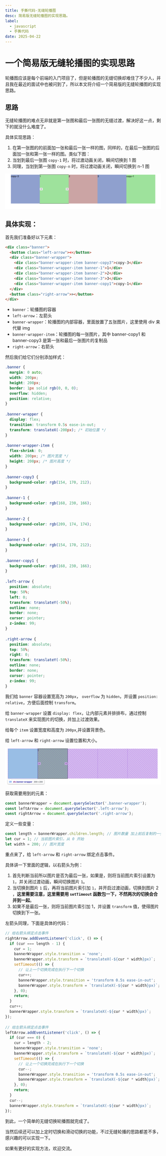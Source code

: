 ```yaml
---
title: 手撕代码-无缝轮播图
desc: 简易版无缝轮播图的实现思路。
label:
  - javascript
  - 手撕代码
date: 2025-04-22
---
```


# 一个简易版无缝轮播图的实现思路

轮播图应该是每个前端的入门项目了，但是轮播图的无缝切换却难住了不少人，并且我在最近的面试中也被问到了，所以本文将介绍一个简易版的无缝轮播图的实现思路。

## 思路

无缝轮播图的难点无非就是第一张图和最后一张图的无缝过渡，解决好这一点，剩下的就没什么难度了。

具体实现思路：

1.  在第一张图的的前面加一张和最后一张一样的图，同样的，在最后一张图的后面加一张和第一张一样的图。类似下图：
2.  当划到最后一张图 `copy-1` 时，将过渡动画关闭，瞬间切换到 1 图
3.  同理，当划到第一张图 `copy-n` 时，将过渡动画关闭，瞬间切换到 n-1 图

![20250422232225](https://raw.githubusercontent.com/CodingAndSleeping/picgo/master/20250422232225.png)

## 具体实现：

首先我们准备好以下元素：

```html
<div class="banner">
  <button class="left-arrow"><</button>
  <div class="banner-wrapper">
    <div class="banner-wrapper-item banner-copy3">copy-3</div>
    <div class="banner-wrapper-item banner-1">1</div>
    <div class="banner-wrapper-item banner-2">2</div>
    <div class="banner-wrapper-item banner-3">3</div>
    <div class="banner-wrapper-item banner-copy1">copy-1</div>
  </div>
  <button class="right-arrow">></button>
</div>
```

- `banner`：轮播图的容器
- `left-arrow`：左箭头
- `banner-wrapper`：轮播图的内部容器，里面放置了五张图片，这里使用 div 来代替 img
- `banner-wrapper-item`：轮播图的每一张图片，其中 banner-copy1 和 banner-copy3 是第一张和最后一张图片的复制品
- `right-arrow`：右箭头

然后我们给它们分别添加样式：

```css
.banner {
  margin: 0 auto;
  width: 200px;
  height: 200px;
  border: 1px solid rgb(0, 0, 0);
  overflow: hidden;
  position: relative;
}

.banner-wrapper {
  display: flex;
  transition: transform 0.5s ease-in-out;
  transform: translateX(-200px); /* 初始位置 */
}

.banner-wrapper-item {
  flex-shrink: 0;
  width: 200px; /* 图片宽度 */
  height: 200px; /* 图片高度 */
}

.banner-copy3 {
  background-color: rgb(154, 170, 212);
}

.banner-1 {
  background-color: rgb(168, 230, 166);
}

.banner-2 {
  background-color: rgb(209, 174, 174);
}

.banner-3 {
  background-color: rgb(154, 170, 212);
}

.banner-copy1 {
  background-color: rgb(168, 230, 166);
}

.left-arrow {
  position: absolute;
  top: 50%;
  left: 0;
  transform: translateY(-50%);
  outline: none;
  border: none;
  cursor: pointer;
  z-index: 99;
}

.right-arrow {
  position: absolute;
  top: 50%;
  right: 0;
  transform: translateY(-50%);
  outline: none;
  border: none;
  cursor: pointer;
  z-index: 99;
}
```

我们给 `banner` 容器设置宽高为 `200px`， `overflow` 为 `hidden`，并设置 `position: relative`，方便后面控制 `transform`。

给 `banner-wrapper` 设置 `display: flex`，让内部元素并排排布，通过控制 `translateX` 来实现图片的切换，并加上过渡效果。

给每个 `item` 设置宽度和高度为 `200px`,并设置背景色。

给 `left-arrow` 和 `right-arrow` 设置位置和大小。

![20250422233847](https://raw.githubusercontent.com/CodingAndSleeping/picgo/master/20250422233847.png)

获取需要用到的元素：

```javascript
const bannerWrapper = document.querySelector('.banner-wrapper');
const leftArrow = document.querySelector('.left-arrow');
const rightArrow = document.querySelector('.right-arrow');
```

定义一些变量：

```javascript
const length = bannerWrapper.children.length; // 图片数量 加上前后复制的一张共五张
let cur = 1; // 当前图片索引，从 0 开始
let width = 200; // 图片宽度
```

重点来了，给 `left-arrow` 和 `right-arrow` 绑定点击事件。

具体讲一下里面的逻辑，以右箭头为例：

1. 首先判断当前所以图片是否为最后一张，如果是，则将当前图片索引设置为 `1`，并关闭过渡动画，瞬间切换图片 `1`。
2. 当切换到图片 `1` 后，再将当前图片索引加 `1`，并开启过渡动画，切换到图片 2 ，**这里需要注意，这里需要用 `setTimeout` 函数包一下，不然两次的切换会合并到一起**。
3. 如果不是最后一张，则将当前图片索引加 1，并设置 `transform` 值，使得图片切换到下一张。

左箭头同理，下面是具体的代码：

```javascript
// 给右箭头绑定点击事件
rightArrow.addEventListener('click', () => {
  if (cur === length - 1) {
    cur = 1;
    bannerWrapper.style.transition = 'none';
    bannerWrapper.style.transform = `translateX(-${cur * width}px)`;
    setTimeout(() => {
      // 让上一个切换完成在执行下一个切换
      cur++;
      bannerWrapper.style.transition = 'transform 0.5s ease-in-out';
      bannerWrapper.style.transform = `translateX(-${cur * width}px)`;
    }, 0);
    return;
  }
  cur++;
  bannerWrapper.style.transform = `translateX(-${cur * width}px)`;
});

// 给左箭头绑定点击事件
leftArrow.addEventListener('click', () => {
  if (cur === 0) {
    cur = length - 2;
    bannerWrapper.style.transition = 'none';
    bannerWrapper.style.transform = `translateX(-${cur * width}px)`;
    setTimeout(() => {
      // 让上一个切换完成在执行下一个切换
      cur--;
      bannerWrapper.style.transition = 'transform 0.5s ease-in-out';
      bannerWrapper.style.transform = `translateX(-${cur * width}px)`;
    }, 0);
    return;
  }
  cur--;
  bannerWrapper.style.transform = `translateX(-${cur * width}px)`;
});
```

到此，一个简单的无缝切换轮播图就完成了。

当然后续还可以加上定时切换和滑动切换的功能，不过无缝轮播的思路都差不多，感兴趣的可以实现一下。

如果有更好的实现方法，欢迎交流。
